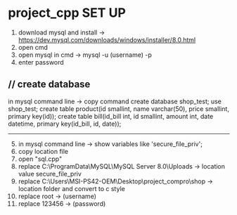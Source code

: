# project_cpp SET UP
1. download mysql and install -> https://dev.mysql.com/downloads/windows/installer/8.0.html
2. open cmd
3. open mysql in cmd -> mysql -u (username) -p
4. enter password
  
// create database
-----------------------------------------------------------
in mysql command line -> copy command
create database shop_test;
use shop_test;
create table product(id smallint, name varchar(50), price smallint, primary key(id));
create table bill(id_bill int, id smallint, amount int, date datetime, primary key(id_bill, id, date));

-----------------------------------------------------------
5. in mysql command line -> show variables like 'secure_file_priv';
6. copy location file
7. open "sql.cpp"
8. replace C:\\ProgramData\\MySQL\\MySQL Server 8.0\\Uploads -> location value secure_file_priv
9. replace C:\\Users\\MSI-PS42-OEM\\Desktop\\project_compro\\shop -> location folder and convert to c style
10. replace root -> (username)
11. replace 123456 -> (password)

